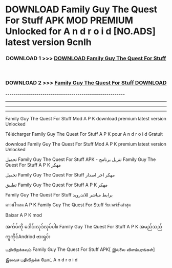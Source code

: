 # DOWNLOAD Family Guy The Quest For Stuff  APK MOD PREMIUM Unlocked for A n d r o i d [NO.ADS] latest version 9cnlh 



<div align="center">

<h3>DOWNLOAD 1 >>> <a href="https://getmod2.web.app/?judul=Family Guy The Quest For Stuff ">DOWNLOAD Family Guy The Quest For Stuff </a></h3><br>

<h3>DOWNLOAD 2 >>> <a href="https://getmod2.web.app/?judul=Family Guy The Quest For Stuff ">Family Guy The Quest For Stuff  DOWNLOAD </a></h3>

</div>
----------------------------------------------------------

----------------------------------------------------------

----------------------------------------------------------

----------------------------------------------------------

Family Guy The Quest For Stuff  Mod A P K download premium latest version Unlocked

Télécharger Family Guy The Quest For Stuff  A P K pour A n d r o i d Gratuit

download Family Guy The Quest For Stuff  Mod A P K premium latest version Unlocked

تحميل Family Guy The Quest For Stuff  APK - تنزيل برنامج Family Guy The Quest For Stuff  A P K مهكر

تحميل Family Guy The Quest For Stuff  مهكر اخر اصدار

تطبيق Family Guy The Quest For Stuff  A P K مهكر

Family Guy The Quest For Stuff  برابط مباشر للاندرويد

ดาวน์โหลด A P K Family Guy The Quest For Stuff  รับเวอร์ชันล่าสุด

Baixar A P K mod

အက်ပ်ကို ဒေါင်းလုဒ်လုပ်ပါ။ Family Guy The Quest For Stuff  A P K အမည်သည်ကူကိုင်Andriod ဗားရှင်း

பதிவிறக்கவும் Family Guy The Quest For Stuff  APK[ இல்லை விளம்பரங்கள்] 
 
இலவச பதிவிறக்க மோட் A n d r o i d



